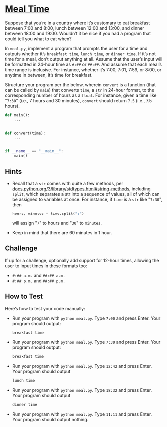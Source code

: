 # [Meal Time](https://github.com/LaoLuoi/CS50-Python/tree/main/CS50-W1/ProblemSet1/Mealtime)

Suppose that you’re in a country where it’s customary to eat breakfast between 7:00 and 8:00, lunch between 12:00 and 13:00, and dinner between 18:00 and 19:00. Wouldn’t it be nice if you had a program that could tell you what to eat when?

In `meal.py`, implement a program that prompts the user for a time and outputs whether it’s `breakfast time`, `lunch time`, or `dinner time`. If it’s not time for a meal, don’t output anything at all. Assume that the user’s input will be formatted in 24-hour time as `#:##` or `##:##`. And assume that each meal’s time range is inclusive. For instance, whether it’s 7:00, 7:01, 7:59, or 8:00, or anytime in between, it’s time for breakfast.

Structure your program per the below, wherein `convert` is a function (that can be called by `main`) that converts `time`, a `str` in 24-hour format, to the corresponding number of hours as a `float`. For instance, given a time like "`7:30`" (i.e., 7 hours and 30 minutes), `convert` should return `7.5` (i.e., 7.5 hours).

```python
def main():
    ...


def convert(time):
    ...


if __name__ == "__main__":
    main()
```

## Hints

- Recall that a `str` comes with quite a few methods, per [docs.python.org/3/library/stdtypes.html#string-methods](https://docs.python.org/3/library/stdtypes.html#string-methods), including `split`, which separates a str into a sequence of values, all of which can be assigned to variables at once. For instance, if `time` is a `str` like "`7:30`", then

    ```python
    hours, minutes = time.split(":")
    ```

    will assign "`7`" to hours and "`30`" to `minutes`.

- Keep in mind that there are 60 minutes in 1 hour.

## Challenge

If up for a challenge, optionally add support for 12-hour times, allowing the user to input times in these formats too:

- `#:## a.m.` and `##:## a.m.`
- `#:## p.m.` and `##:## p.m.`

## How to Test

Here’s how to test your code manually:

- Run your program with `python meal.py`. Type `7:00` and press Enter. Your program should output:

    ```bash
    breakfast time   
    ```

- Run your program with `python meal.py`. Type `7:30` and press Enter. Your program should output:

    ```bash
    breakfast time
    ```

- Run your program with `python meal.py`. Type `12:42` and press Enter. Your program should output

    ```bash
    lunch time
    ```

- Run your program with `python meal.py`. Type `18:32` and press Enter. Your program should output

    ```bash
    dinner time
    ```

- Run your program with `python meal.py`. Type `11:11` and press Enter. Your program should output nothing.
